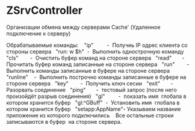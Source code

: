 # ZSrvController
Организации обмена между серверами Cache' (Удаленное подключение к серверу)

Обрабатываемые команды:
   "ip"         -  Получиь IP одрес клиента со стороны сервера   
   "run: w $h"  -  Выполнить однострочную команду   
   "cls"        -  Очистить буфер команд на стороне сервера   
   "read"       -  Прочитать буфер команд записанные на стороне сервера   
   "run"        -  Выполнить команды записанные в буфере на стороне сервера   
   "runline"    -  Выполнить построчно команды записанные в буфере на стороне сервера   
   "key"        -  Получить ключ сесии   
   "exit"       -  Разорвать соединение   
   "ping"       -  тестовый запрос (после него произойдёт разрыв соединения)   
   "gl"         -  показать имя  глобала в котором хранится буфер   
   "gl:^GBuff"  -  Установить имя  глобала в котором хранится буфер   
   "setapp:AppName"- Указываем название приложение из которого подключились    
   Все остальные строки записываются в буфер  на стороне сервера.
